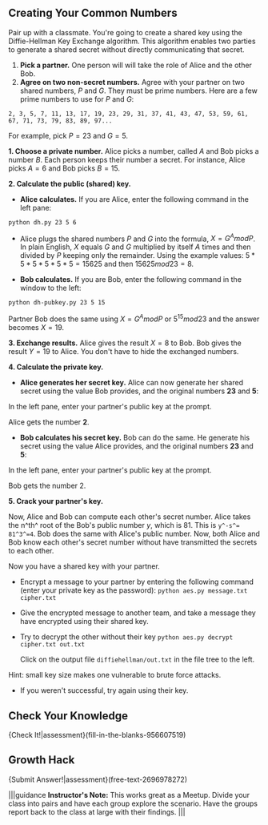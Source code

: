 ## Creating Your Common Numbers

Pair up with a classmate. You're going to create a shared key using the Diffie-Hellman Key Exchange algorithm. This algorithm enables two parties to generate a shared secret without directly communicating that secret. 
    
1. **Pick a partner.** One person will will take the role of Alice and the other Bob.
1. **Agree on two non-secret numbers.** Agree with your partner on two shared numbers, $P$ and $G$.  They must be prime numbers.
  Here are a few prime numbers to use for $P$ and $G$: 
  ```
2, 3, 5, 7, 11, 13, 17, 19, 23, 29, 31, 37, 41, 43, 47, 53, 59, 61, 67, 71, 73, 79, 83, 89, 97...
  ```
  For example, pick $P=23$ and $G=5$.
  
**1. Choose a private number.** Alice picks a number, called $A$ and Bob picks a number $B$. Each person keeps their number a secret. For instance, Alice picks $A=6$ and Bob picks $B=15$.

**2. Calculate the public (shared) key.**
 -  **Alice calculates.** If you are Alice, enter the following command in the left pane:

```python dh.py 23 5 6```

 - Alice plugs the shared numbers $P$ and $G$ into the formula, $X = G^A mod P$. 
 In plain English, $X$ equals $G$ and $G$ multiplied by itself $A$ times and then divided by $P$ keeping only the remainder. Using the example values: $5*5*5*5*5*5 = 15625$ and then $15625  mod  23 = 8$.

 - **Bob calculates.** If you are Bob, enter the following command in the window to the left:

```python dh-pubkey.py 23 5 15```

Partner Bob does the same using $X = G^A mod P$ or $5^{15} mod 23$ and the answer becomes $X=19$.

**3. Exchange results.**  Alice gives the result $X=8$ to Bob. Bob gives the result $Y=19$ to Alice. You don't have to hide the exchanged numbers.

**4. Calculate the private key.**

 - **Alice generates her secret key.** Alice can now generate her shared secret using the value Bob provides, and the original numbers **23** and **5**:

In the left pane, enter your partner's public key at the prompt.

Alice gets the number **2**.

 -  **Bob calculates his secret key.** Bob can do the same. He generate his secret using the value Alice provides, and the original numbers **23** and **5**:

In the left pane, enter your partner's public key at the prompt.

Bob gets the number 2.

**5. Crack your partner's key.**

Now, Alice and Bob can compute each other's secret number.
Alice takes the n^th^ root of the Bob's public number $y$, which is 81. This is ```y^-s^= 81^3^=4```. 
Bob does the same with Alice's  public number. Now, both Alice and Bob know each other's secret number without have transmitted the secrets to each other.
  
Now you have a shared key with your partner.  

 - Encrypt a message to your partner by entering the following command (enter your private key as the password):
 ```python aes.py message.txt cipher.txt```
    
 - Give the encrypted message to another team, and take a message they have encrypted using their shared key.
 - Try to decrypt the other without their key
 ```python aes.py decrypt cipher.txt out.txt```
 
    Click on the output file ```diffiehellman/out.txt``` in the file tree to the left.
 
  Hint: small key size makes one vulnerable to brute force attacks.

 - If you weren't successful, try again using their key.

## Check Your Knowledge
{Check It!|assessment}(fill-in-the-blanks-956607519)



## Growth Hack
{Submit Answer!|assessment}(free-text-2696978272)


|||guidance
**Instructor's Note:**  This works great as a Meetup.  Divide your class into pairs and have each group explore the scenario. Have the groups report back to the class at large with their findings.
|||

